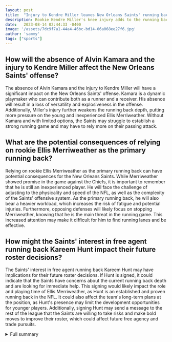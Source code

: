 ```yaml
---
layout: post
title:  "Injury to Kendre Miller leaves New Orleans Saints' running back depth in jeopardy"
description: Rookie Kendre Miller's knee injury adds to the running back crisis for the Saints
date:   2023-08-14 02:44:33 -0400
image: '/assets/7dc9f7a1-44a4-46bc-bd14-06a068ee27f6.jpg'
author: 'sammy'
tags: ["sports"]
---
```


## How will the absence of Alvin Kamara and the injury to Kendre Miller affect the New Orleans Saints' offense?
The absence of Alvin Kamara and the injury to Kendre Miller will have a significant impact on the New Orleans Saints' offense. Kamara is a dynamic playmaker who can contribute both as a runner and a receiver. His absence will result in a loss of versatility and explosiveness in the offense. Additionally, Miller's injury further weakens the running back depth, putting more pressure on the young and inexperienced Ellis Merriweather. Without Kamara and with limited options, the Saints may struggle to establish a strong running game and may have to rely more on their passing attack.

## What are the potential consequences of relying on rookie Ellis Merriweather as the primary running back?
Relying on rookie Ellis Merriweather as the primary running back can have potential consequences for the New Orleans Saints. While Merriweather showed promise in the game against the Chiefs, it is important to remember that he is still an inexperienced player. He will face the challenge of adjusting to the physicality and speed of the NFL, as well as the complexity of the Saints' offensive system. As the primary running back, he will also bear a heavier workload, which increases the risk of fatigue and potential injuries. Furthermore, opposing defenses will likely focus on stopping Merriweather, knowing that he is the main threat in the running game. This increased attention may make it difficult for him to find running lanes and be effective.

## How might the Saints' interest in free agent running back Kareem Hunt impact their future roster decisions?
The Saints' interest in free agent running back Kareem Hunt may have implications for their future roster decisions. If Hunt is signed, it could indicate that the Saints have concerns about the current running back depth and are looking for immediate help. This signing would likely impact the role and playing time of Ellis Merriweather, as Hunt is an established and proven running back in the NFL. It could also affect the team's long-term plans at the position, as Hunt's presence may limit the development opportunities for younger players. Additionally, signing Hunt may send a message to the rest of the league that the Saints are willing to take risks and make bold moves to improve their roster, which could affect future free agency and trade pursuits.


<details>
        <summary>Full summary</summary>
<p>The New Orleans Saints' depth at the running back position is in jeopardy as rookie Kendre Miller suffered a knee injury during the team's preseason game against the Kansas City Chiefs. This injury comes after Miller had already injured his right knee in the Fiesta Bowl last year. With starting running back Alvin Kamara serving a suspension and Eno Benjamin injured, the Saints will have to rely on rookie Ellis Merriweather as their primary backup. The team recently hosted free agent running back Kareem Hunt for a visit, but no signing has been made.</p>
<p>The injury to Kendre Miller is a cause for concern for the New Orleans Saints. In the game against the Kansas City Chiefs, Miller sprained his knee, the same knee that he injured in the Fiesta Bowl last year. This latest injury will require further testing and evaluation to determine the severity and timeframe for recovery.</p>
<p>The Saints' running back depth chart is now in shambles with the absence of both Alvin Kamara and Eno Benjamin. Kamara is serving a three-game suspension, while Benjamin is out for the entire 2023 season due to a ruptured Achilles. If Miller is unable to play, the team will be left with only rookie Ellis Merriweather as their primary running back.</p>
<p>The Saints are aware of the situation and have been exploring their options. They recently hosted free agent running back Kareem Hunt for a visit, indicating their desire to bolster their running back depth. Hunt has also visited other teams, including the Indianapolis Colts and Minnesota Vikings, but no signing has been made as of now.</p>
<p>Rookie Ellis Merriweather is currently the only available running back on the Saints' roster behind Kamara and Jamaal Williams. Merriweather had a decent performance in the game against the Chiefs, carrying the ball nine times for 24 yards and catching two passes for 17 yards.</p>
<p>Overall, the New Orleans Saints are facing significant challenges in their running back position. With the combination of injuries and suspensions, they are left with limited options and must rely on inexperienced players such as Merriweather. The team will need to make strategic decisions to navigate through this difficult situation and ensure the success of their offense.</p>
</details>